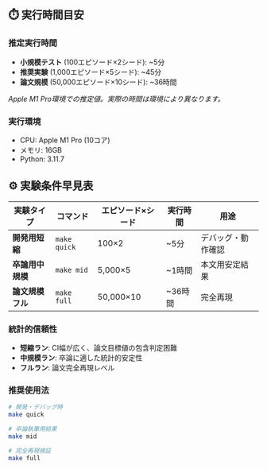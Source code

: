 
## ⏱️ **実行時間目安**

### 推定実行時間
- **小規模テスト** (100エピソード×2シード): ~5分
- **推奨実験** (1,000エピソード×5シード): ~45分
- **論文規模** (50,000エピソード×10シード): ~36時間

*Apple M1 Pro環境での推定値。実際の時間は環境により異なります。*

### 実行環境
- CPU: Apple M1 Pro (10コア)
- メモリ: 16GB
- Python: 3.11.7

## ⚙️ **実験条件早見表**

| **実験タイプ** | **コマンド** | **エピソード×シード** | **実行時間** | **用途** |
|---------------|-------------|---------------------|-------------|----------|
| **開発用短縮** | `make quick` | 100×2 | ~5分 | デバッグ・動作確認 |
| **卒論用中規模** | `make mid` | 5,000×5 | ~1時間 | 本文用安定結果 |
| **論文規模フル** | `make full` | 50,000×10 | ~36時間 | 完全再現 |

### 統計的信頼性

- **短縮ラン**: CI幅が広く、論文目標値の包含判定困難
- **中規模ラン**: 卒論に適した統計的安定性
- **フルラン**: 論文完全再現レベル

### 推奨使用法

```bash
# 開発・デバッグ時
make quick

# 卒論執筆用結果
make mid

# 完全再現検証
make full
```
